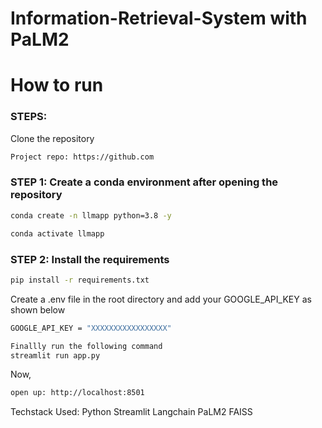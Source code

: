 # Information-Retrieval-System with PaLM2

# How to run
### STEPS:

Clone the repository

```bash
Project repo: https://github.com
```

### STEP 1: Create a conda environment after opening the repository

```bash
conda create -n llmapp python=3.8 -y
```

```bash
conda activate llmapp
```

### STEP 2: Install the requirements

```bash
pip install -r requirements.txt
```

Create a .env file in the root directory and add your GOOGLE_API_KEY as shown below

```bash
GOOGLE_API_KEY = "XXXXXXXXXXXXXXXXX"
```

```bash
Finallly run the following command
streamlit run app.py
```
Now, 
```bash
open up: http://localhost:8501
```

Techstack Used:
Python
Streamlit
Langchain
PaLM2
FAISS
